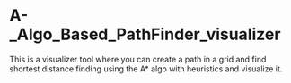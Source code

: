 # A-_Algo_Based_PathFinder_visualizer
This is a visualizer tool where you can create a path in a grid and find shortest distance finding using the A* algo with heuristics and visualize it.
